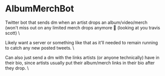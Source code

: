 # AlbumMerchBot
Twitter bot that sends dm when an artist drops an album/video/merch (won't miss out on any limited merch drops anymore 😤  (looking at you travis scott) \

Likely want a server or something like that as it'll needed to remain running to catch any new posted tweets. \ 

Can also just send a dm with the links artists (or anyone technically) have in their bio, since artists usually put their album/merch links in their bio after they drop. \
